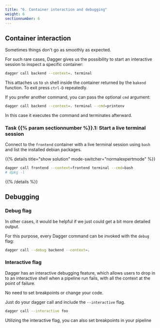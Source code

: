 ```yaml
---
title: "6. Container interaction and debugging"
weight: 6
sectionnumber: 6
---
```


## Container interaction

Sometimes things don't go as smoothly as expected.

For such rare cases, Dagger gives us the possibility to start an interactive session to inspect a specific container:

```bash
dagger call backend --context=. terminal
```

This attaches us to `sh` shell inside the container returned by the `bakend` function.
To exit press `ctrl-D` repeatedly.

If you prefer another command, you can pass the optional `cmd` argument:

```bash
dagger call backend --context=. terminal --cmd=printenv
```

In this case it executes the command and terminates afterward.


### Task {{% param sectionnumber %}}.1: Start a live terminal session

Connect to the `frontend` container with a live terminal session using `bash` and list the installed debian packages.

{{% details title="show solution" mode-switcher="normalexpertmode" %}}
```bash
dagger call frontend --context=frontend terminal --cmd=bash
# dpkg -l
```
{{% /details %}}


## Debugging


### Debug flag

In other cases, it would be helpful if we just could get a bit more detailed output.

For this purpose, every Dagger command can be invoked with the `debug` flag:

```bash
dagger call --debug backend --context=.
```


### Interactive flag

Dagger has an interactive debugging feature, which allows users to drop in to an interactive shell when a pipeline run fails, with all the context at the point of failure.

No need to set breakpoints or change your code.

Just do your dagger call and include the `--interactive` flag.

```bash
dagger call --interactive foo
```

Utilizing the interactive flag, you can also set breakpoints in your pipeline

